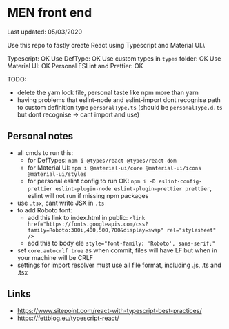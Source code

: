 # MEN front end

Last updated: 05/03/2020

Use this repo to fastly create React using Typescript and Material UI.\

Typescript: OK
Use DefType: OK
Use custom types in `types` folder: OK
Use Material UI: OK
Personal ESLint and Prettier: OK

TODO:

- delete the yarn lock file, personal taste like npm more than yarn
- having problems that eslint-node and eslint-import dont recognise path to custom definition type `personalType.ts` (should be `personalType.d.ts` but dont recognise -> cant import and use)

## Personal notes

- all cmds to run this:
  - for DefTypes: `npm i @types/react @types/react-dom`
  - for Material UI: `npm i @material-ui/core @material-ui/icons @material-ui/styles`
  - for personal eslint config to run OK: `npm i -D eslint-config-prettier eslint-plugin-node eslint-plugin-prettier prettier`, eslint will not run if missing npm packages
- use `.tsx`, cant write JSX in `.ts`
- to add Roboto font:
  - add this link to index.html in public: `<link href="https://fonts.googleapis.com/css?family=Roboto:300i,400,500,700&display=swap" rel="stylesheet" />`
  - add this to body ele `style="font-family: 'Roboto', sans-serif;"`
- set `core.autocrlf true` as when commit, files will have LF but when in your machine will be CRLF
- settings for import resolver must use all file format, including .js, .ts and .tsx

## Links

- <https://www.sitepoint.com/react-with-typescript-best-practices/>
- <https://fettblog.eu/typescript-react/>
